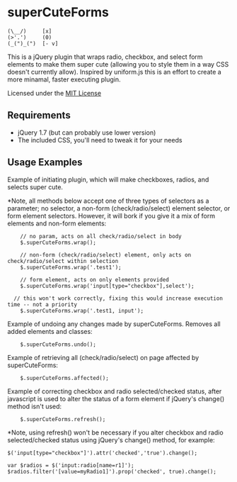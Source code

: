 superCuteForms
==============

```
(\__/)     [x]
(>'.')     (0)
(_(")_(")  [- v]
```

This is a jQuery plugin that wraps radio, checkbox, and select form elements to make them super cute (allowing you to style them in a way CSS doesn't currently allow).  Inspired by uniform.js this is an effort to create a more minamal, faster executing plugin.

Licensed under the [MIT License](http://www.opensource.org/licenses/mit-license.php)

Requirements
--------------
* jQuery 1.7 (but can probably use lower version)
* The included CSS, you'll need to tweak it for your needs

Usage Examples
--------------

Example of initiating plugin, which will make checkboxes, radios, and selects
super cute.

*Note, all methods below accept one of three types of selectors as a parameter;
no selector, a non-form (check/radio/select) element selector, or form element
selectors.  However, it will bork if you give it a mix of form elements and
non-form elements:
```
	// no param, acts on all check/radio/select in body
	$.superCuteForms.wrap();

	// non-form (check/radio/select) element, only acts on check/radio/select within selection
	$.superCuteForms.wrap('.test1');

	// form element, acts on only elements provided
	$.superCuteForms.wrap('input[type="checkbox"],select');

  // this won't work correctly, fixing this would increase execution time -- not a priority
	$.superCuteForms.wrap('.test1, input'); 	
```
Example of undoing any changes made by superCuteForms. Removes all added elements
and classes:
```
	$.superCuteForms.undo();
```
Example of retrieving all (check/radio/select) on page affected by superCuteForms:
```
	$.superCuteForms.affected();
```
Example of correcting checkbox and radio selected/checked status, after
javascript is used to alter the status of a form element if jQuery's
change() method isn't used:
```
	$.superCuteForms.refresh();
```
*Note, using refresh() won't be necessary if you alter checkbox and radio
selected/checked status using jQuery's change() method, for example:
```
$('input[type="checkbox"]').attr('checked','true').change();

var $radios = $('input:radio[name=r1]'); $radios.filter('[value=myRadio1]').prop('checked', true).change();
```
